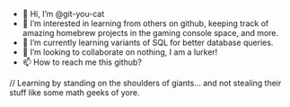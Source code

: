- 👋 Hi, I’m @git-you-cat
- 👀 I’m interested in learning from others on github, keeping track of amazing homebrew projects in the gaming console space, and more.
- 🌱 I’m currently learning variants of SQL for better database queries.
- 💞️ I’m looking to collaborate on nothing, I am a lurker!
- 📫 How to reach me this github?


// Learning by standing on the shoulders of giants... and not stealing their stuff like some math geeks of yore.

